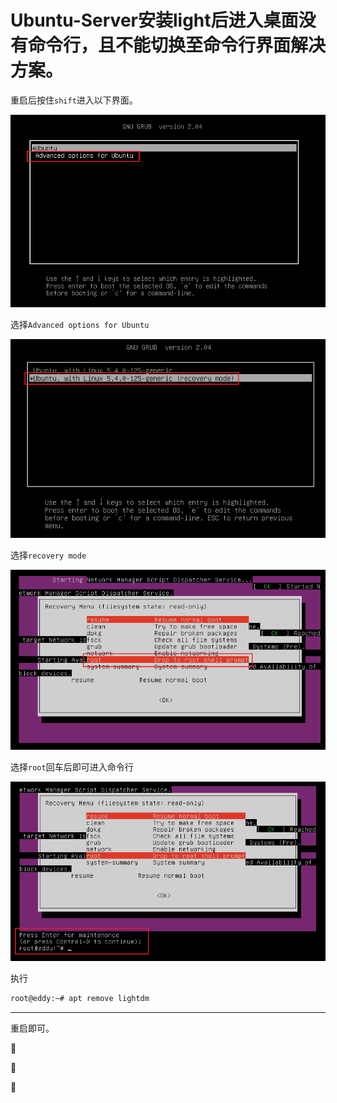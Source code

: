 # Ubuntu-Server安装light后进入桌面没有命令行，且不能切换至命令行界面解决方案。

重启后按住`shift`进入以下界面。

![image-20221117113459885](image/Ubuntu-Server%E5%AE%89%E8%A3%85light%E5%90%8E%E6%B2%A1%E6%9C%89%E5%91%BD%E4%BB%A4%E8%A1%8C%E8%A7%A3%E5%86%B3%E6%96%B9%E6%B3%95/image-20221117113459885.png)

选择`Advanced options for Ubuntu`

![image-20221117113548248](image/Ubuntu-Server%E5%AE%89%E8%A3%85light%E5%90%8E%E6%B2%A1%E6%9C%89%E5%91%BD%E4%BB%A4%E8%A1%8C%E8%A7%A3%E5%86%B3%E6%96%B9%E6%B3%95/image-20221117113548248.png)

选择`recovery mode`

![image-20221117113734953](image/Ubuntu-Server%E5%AE%89%E8%A3%85light%E5%90%8E%E6%B2%A1%E6%9C%89%E5%91%BD%E4%BB%A4%E8%A1%8C%E8%A7%A3%E5%86%B3%E6%96%B9%E6%B3%95/image-20221117113734953.png)

选择`root`回车后即可进入命令行

![image-20221117113836521](image/Ubuntu-Server%E5%AE%89%E8%A3%85light%E5%90%8E%E6%B2%A1%E6%9C%89%E5%91%BD%E4%BB%A4%E8%A1%8C%E8%A7%A3%E5%86%B3%E6%96%B9%E6%B3%95/image-20221117113836521.png)

执行

```bash
root@eddy:~# apt remove lightdm
```



---

重启即可。



🎃

🎁

🎄

